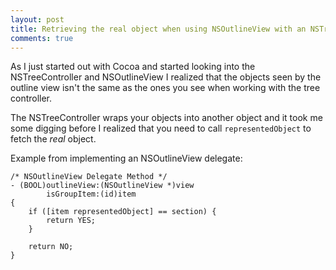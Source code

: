 ```yaml
---
layout: post
title: Retrieving the real object when using NSOutlineView with an NSTreeController
comments: true
---
```

As I just started out with Cocoa and started looking into the NSTreeController and NSOutlineView I realized that the objects seen by the outline view isn't the same as the ones you see when working with the tree controller. 

The NSTreeController wraps your objects into another object and it took me some digging before I realized that you need to call `representedObject` to fetch the *real* object.

Example from implementing an NSOutlineView delegate:

``` objc
/* NSOutlineView Delegate Method */
- (BOOL)outlineView:(NSOutlineView *)view
        isGroupItem:(id)item
{
    if ([item representedObject] == section) {
        return YES;
    }

    return NO;
}
```
